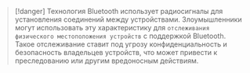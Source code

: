 > [!danger]
> Технология Bluetooth использует радиосигналы для установления соединений между устройствами. Злоумышленники могут использовать эту характеристику для `отслеживания физического местоположения устройств` с поддержкой Bluetooth. Такое отслеживание ставит под угрозу конфиденциальность и безопасность владельцев устройств, что может привести к преследованию или другим вредоносным действиям.

